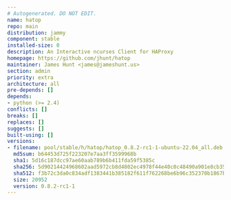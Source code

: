 ```yaml
---
# Autogenerated. DO NOT EDIT.
name: hatop
repo: main
distribution: jammy
component: stable
installed-size: 0
description: An Interactive ncurses Client for HAProxy
homepage: https://github.com/jhunt/hatop
maintainer: James Hunt <james@jameshunt.us>
section: admin
priority: extra
architecture: all
pre-depends: []
depends:
- python (>= 2.4)
conflicts: []
breaks: []
replaces: []
suggests: []
built-using: []
versions:
- filename: pool/stable/h/hatop/hatop_0.8.2-rc1-1-ubuntu-22.04_all.deb
  md5sum: b64453d725f223207e7aa3ff3599968b
  sha1: 5d16c187dcc97ae60aab789b6b411fda59f5385c
  sha256: 5d90214424968602aad5972cb8d4802ec4978f44e40c0c48490a901e8cb35c02
  sha512: f3b72c3da0c834adf1383441b385182f611f762268be6b96c352370b1867b24e581dd87414f96e136c8c3e5674192a72416baa6ab6880b4e7a9ce787627713d6
  size: 20952
  version: 0.8.2-rc1-1
---
```

